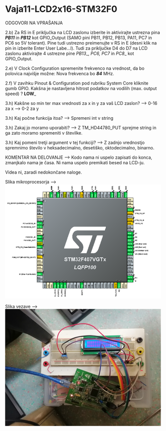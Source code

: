 # Vaja11-LCD2x16-STM32F0

ODGOVORI NA VPRAŠANJA

2.b) Za RS in E priključka na LCD zaslonu izberite in aktivirajte ustrezna pina ___PB11___ in ___PB12___ kot GPIO_Output
(SAMO pini PB11, PB12, PB13, PA11, PC7 in PC6 so 5V tolerant). Pine tudi ustrezno preimenujte v RS in E 
(desni klik na pin in izberite Enter User Labe…l). Tudi za priključke D4 do D7 na LCD zaslonu aktivirajte 4
ustrezne pine _PB13__, __PC6_, _PC7__ in _PC8__ kot GPIO_Output. 

2.e) V Clock Configuration spremenite frekvenco na vrednost, da bo polovica najvišje možne: Nova frekvenca 
bo ___84___ MHz. 

2.f) V zavihku Pinout & Configuration pod rubriku System Core kliknite gumb GPIO. Kakšna je nastavljena 
hitrost podatkov na vodilih (max. output speed) ? __LOW___

3.h) Kakšne so min ter max vrednosti za x in y za vaš LCD zaslon? 
--> 0-16 za x
--> 0-2 za y

3.h) Kaj počne funkcija itoa?
--> Spremeni int v string

3.h) Zakaj jo moramo uporabiti?
--> Z TM_HD44780_PUT sprejme string in ga zato moramo spremeniti v številke.

3.h) Kaj pomeni tretji argument v tej funkciji?
--> Z zadnjo vrednostjo spremnimo število v heksadecimalno, desetiško, oktodecimalno, binarno.

KOMENTAR NA DELOVANJE --> Kodo nama ni uspelo zapisati do konca, zmanjkalo nama je časa. 
Ni nama uspelo premikati besed na LCD-ju. 

Videa ni, zaradi nedokončane naloge.

Slika mikroprocesorja --> 
![Slika mikroprocesorja](https://raw.githubusercontent.com/bozoslapy/Vaja11-LCD2x16-STM32F0/2d5730c1bd8d7ed6b7052ae3141032c4a9955023/pinout%2011.PNG)



Slika vezave -->
![Slika vezave](https://raw.githubusercontent.com/bozoslapy/Vaja11-LCD2x16-STM32F0/main/IMG_20230404_090849.jpg)
